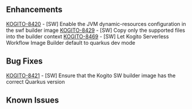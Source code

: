 <!-- Keep them in alphabetical order -->
## Enhancements
[KOGITO-8420](https://issues.redhat.com/browse/KOGITO-8420) - [SW] Enable the JVM dynamic-resources configuration in the swf builder image
[KOGITO-8429](https://issues.redhat.com/browse/KOGITO-8429) - [SW] Copy only the supported files into the builder context
[KOGITO-8469](https://issues.redhat.com/browse/KOGITO-8469) - [SW] Let Kogito Serverless Workflow Image Builder default to quarkus dev mode

## Bug Fixes
[KOGITO-8421](https://issues.redhat.com/browse/KOGITO-8421) - [SW] Ensure that the Kogito SW builder image has the correct Quarkus version

## Known Issues
